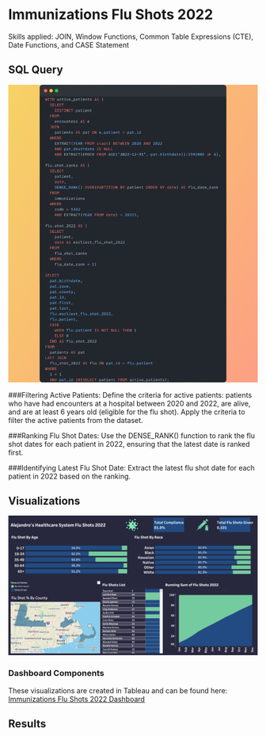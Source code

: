 # Immunizations Flu Shots 2022

Skills applied: JOIN, Window Functions, Common Table Expressions (CTE), Date Functions, and CASE Statement

## SQL Query
<img src = "Snap.png"></img>

###Filtering Active Patients:
Define the criteria for active patients: patients who have had encounters at a hospital between 2020 and 2022, are alive, and are at least 6 years old (eligible for the flu shot).
Apply the criteria to filter the active patients from the dataset.

###Ranking Flu Shot Dates:
Use the DENSE_RANK() function to rank the flu shot dates for each patient in 2022, ensuring that the latest date is ranked first.

###Identifying Latest Flu Shot Date:
Extract the latest flu shot date for each patient in 2022 based on the ranking.

## Visualizations
<img src = "Immunization Dashboard.png"></img>
### Dashboard Components
These visualizations are created in Tableau and can be found here: <a href = "https://public.tableau.com/app/profile/alejandro.de.la.cruz5286/viz/ImmunizationsFluShots2022_16969790052040/Dashboard1" target = "_blank">Immunizations Flu Shots 2022 Dashboard</a>

## Results

